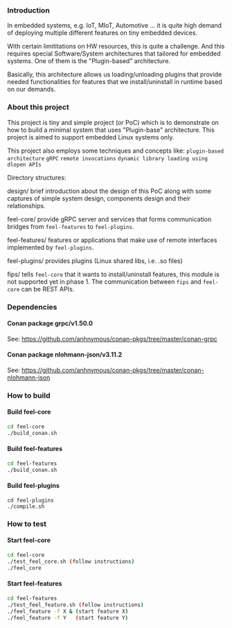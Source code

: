 ### Introduction
In embedded systems, e.g. IoT, MIoT, Automotive ... it is quite high demand of
deploying multiple different features on tiny embedded devices.

With certain limititations on HW resources, this is quite a challenge. And this
requires special Software/System architectures that tailored for embedded systems.
One of them is the "Plugin-based" architecture.

Basically, this architecture allows us loading/unloading plugins that provide
needed functionalities for features that we install/uninstall in runtime based on
our demands.

### About this project
This project is tiny and simple project (or PoC) which is to demonstrate on how to build
a minimal system that uses "Plugin-base" architecture. This project is aimed to support
embedded Linux systems only.

This project also employs some techniques and concepts like:
`plugin-based architecture`
`gRPC`
`remote invocations`
`dynamic library loading using dlopen APIs`


Directory structures:

design/        brief introduction about the design of this PoC along with some captures
               of simple system design, components design and their relationships.

feel-core/     provide gRPC server and services that forms communication bridges from
               `feel-features` to `feel-plugins`.

feel-features/ features or applications that make use of remote interfaces implemented
               by `feel-plugins`.

feel-plugins/  provides plugins (Linux shared libs, i.e. .so files)

fips/          tells `feel-core` that it wants to install/uninstall features, this module
               is not supported yet in phase 1. The communication between `fips` and
               `feel-core` can be REST APIs.


### Dependencies
#### Conan package grpc/v1.50.0
See: https://github.com/anhnymous/conan-pkgs/tree/master/conan-grpc 

#### Conan package nlohmann-json/v3.11.2
See: https://github.com/anhnymous/conan-pkgs/tree/master/conan-nlohmann-json 


### How to build
#### Build feel-core
```bash
cd feel-core
./build_conan.sh
``` 

#### Build feel-features
```bash
cd feel-features
./build_conan.sh
``` 

#### Build feel-plugins
```
cd feel-plugins
./compile.sh
```


### How to test
#### Start feel-core
```bash
cd feel-core
./test_feel_core.sh (follow instructions)
./feel_core
```

#### Start feel-features
```bash
cd feel-features
./test_feel_feature.sh (follow instructions)
./feel_feature -f X & (start feature X)
./feel_feature -f Y   (start feature Y)
```

